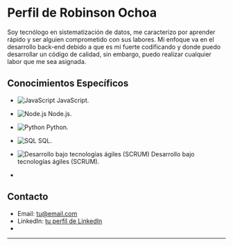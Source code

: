 # Perfil de Robinson Ochoa

Soy tecnólogo en sistematización de datos, me caracterizo por aprender rápido y ser alguien comprometido con sus labores. Mi enfoque va en el desarrollo back-end debido a que es mi fuerte codificando y donde puedo desarrollar un código de calidad, sin embargo, puedo realizar cualquier labor que me sea asignada.

## Conocimientos Específicos

- ![JavaScript](https://i0.wp.com/blog.canadianwebhosting.com/wp-content/uploads/2018/04/javascript-logo.png?fit=587%2C330&ssl=1) JavaScript.
- ![Node.js](https://cdn-icons-png.flaticon.com/512/919/919825.png) Node.js.
- ![Python](https://cdn.icon-icons.com/icons2/2699/PNG/512/python_vertical_logo_icon_168039.png) Python.
- ![SQL](https://e7.pngegg.com/pngimages/369/459/png-clipart-logo-mysql-cluster-database-oracle-corporation-sql-logo-blue-text-thumbnail.png) SQL.
- ![Desarrollo bajo tecnologías ágiles (SCRUM)](/ruta/a/la/imagen/de/scrum.png) Desarrollo bajo tecnologías ágiles (SCRUM).

- 

## Contacto

- Email: [tu@email.com](mailto:robinsonochoa4@gmail.com)
- LinkedIn: [tu perfil de LinkedIn]((https://www.linkedin.com/in/robinson-stiven-inagan-ochoa-12a53125b/))
- 
---


